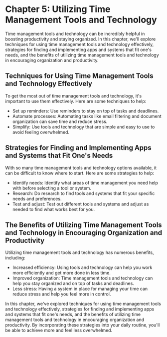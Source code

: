 Chapter 5: Utilizing Time Management Tools and Technology
=========================================================

Time management tools and technology can be incredibly helpful in boosting productivity and staying organized. In this chapter, we'll explore techniques for using time management tools and technology effectively, strategies for finding and implementing apps and systems that fit one's needs, and the benefits of utilizing time management tools and technology in encouraging organization and productivity.

Techniques for Using Time Management Tools and Technology Effectively
---------------------------------------------------------------------

To get the most out of time management tools and technology, it's important to use them effectively. Here are some techniques to help:

* Set up reminders: Use reminders to stay on top of tasks and deadlines.
* Automate processes: Automating tasks like email filtering and document organization can save time and reduce stress.
* Simplify: Use tools and technology that are simple and easy to use to avoid feeling overwhelmed.

Strategies for Finding and Implementing Apps and Systems that Fit One's Needs
-----------------------------------------------------------------------------

With so many time management tools and technology options available, it can be difficult to know where to start. Here are some strategies to help:

* Identify needs: Identify what areas of time management you need help with before selecting a tool or system.
* Research: Do research to find tools and systems that fit your specific needs and preferences.
* Test and adjust: Test out different tools and systems and adjust as needed to find what works best for you.

The Benefits of Utilizing Time Management Tools and Technology in Encouraging Organization and Productivity
-----------------------------------------------------------------------------------------------------------

Utilizing time management tools and technology has numerous benefits, including:

* Increased efficiency: Using tools and technology can help you work more efficiently and get more done in less time.
* Improved organization: Time management tools and technology can help you stay organized and on top of tasks and deadlines.
* Less stress: Having a system in place for managing your time can reduce stress and help you feel more in control.

In this chapter, we've explored techniques for using time management tools and technology effectively, strategies for finding and implementing apps and systems that fit one's needs, and the benefits of utilizing time management tools and technology in encouraging organization and productivity. By incorporating these strategies into your daily routine, you'll be able to achieve more and feel less overwhelmed.
